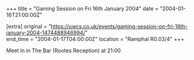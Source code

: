 +++
title = "Gaming Session on Fri 16th January 2004"
date = "2004-01-16T21:00:00Z"

[extra]
original = "https://uwcs.co.uk/events/gaming-session-on-fri-16th-january-2004-1474488946994/"    
end_time = "2004-01-17T04:00:00Z"
location = "Ramphal R0.03/4"
+++

Meet in in The Bar (Rootes Reception) at 21:00

